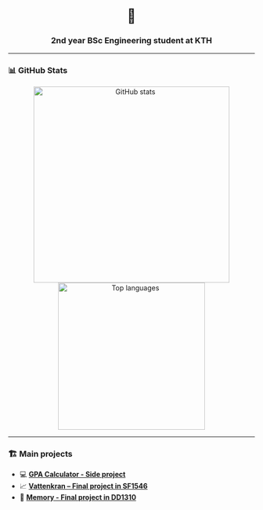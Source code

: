 <h1 align="center">👋</h1>
<h3 align="center">2nd year BSc Engineering student at KTH </h3>

---

### 📊 GitHub Stats

<p align="center">
  <img src="https://github-readme-stats.vercel.app/api?username=addes4&show_icons=true&theme=default" alt="GitHub stats" width="400"/>
  <img src="https://github-readme-stats.vercel.app/api/top-langs/?username=addes4&layout=compact&theme=default" alt="Top languages" width="300"/>
</p>

---

### 🏗️ Main projects

- 💻 [**GPA Calculator - Side project**](https://github.com/addes4/GPA-calculator)
- 📈 [**Vattenkran – Final project in SF1546**](https://github.com/addes4/numerical-methods-final-project)
- 👾 [**Memory - Final project in DD1310**](https://github.com/addes4/Python-project)
